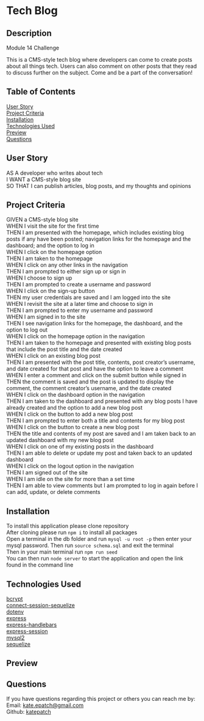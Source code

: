 # Tech Blog

## Description

 Module 14 Challenge

This is a CMS-style tech blog where developers can come to create posts about all things tech.  Users can also comment on other posts that they read to discuss further on the subject.  Come and be a part of the conversation!

## Table of Contents

[User Story](#user-story)</br>
[Project Criteria](#project-criteria)</br>
[Installation](#installation)</br>
[Technologies Used](#technologies-used)</br>
[Preview](#preview)</br>
[Questions](#questions)


## User Story

AS A developer who writes about tech</br>
I WANT a CMS-style blog site</br>
SO THAT I can publish articles, blog posts, and my thoughts and opinions

## Project Criteria

GIVEN a CMS-style blog site</br>
WHEN I visit the site for the first time</br>
THEN I am presented with the homepage, which includes existing blog posts if any have been posted; navigation links for the homepage and the dashboard; and the option to log in</br>
WHEN I click on the homepage option</br>
THEN I am taken to the homepage</br>
WHEN I click on any other links in the navigation</br>
THEN I am prompted to either sign up or sign in</br>
WHEN I choose to sign up</br>
THEN I am prompted to create a username and password</br>
WHEN I click on the sign-up button</br>
THEN my user credentials are saved and I am logged into the site</br>
WHEN I revisit the site at a later time and choose to sign in</br>
THEN I am prompted to enter my username and password</br>
WHEN I am signed in to the site</br>
THEN I see navigation links for the homepage, the dashboard, and the option to log out</br>
WHEN I click on the homepage option in the navigation</br>
THEN I am taken to the homepage and presented with existing blog posts that include the post title and the date created</br>
WHEN I click on an existing blog post</br>
THEN I am presented with the post title, contents, post creator’s username, and date created for that post and have the option to leave a comment</br>
WHEN I enter a comment and click on the submit button while signed in</br>
THEN the comment is saved and the post is updated to display the comment, the comment creator’s username, and the date created</br>
WHEN I click on the dashboard option in the navigation</br>
THEN I am taken to the dashboard and presented with any blog posts I have already created and the option to add a new blog post</br>
WHEN I click on the button to add a new blog post</br>
THEN I am prompted to enter both a title and contents for my blog post</br>
WHEN I click on the button to create a new blog post</br>
THEN the title and contents of my post are saved and I am taken back to an updated dashboard with my new blog post</br>
WHEN I click on one of my existing posts in the dashboard</br>
THEN I am able to delete or update my post and taken back to an updated dashboard</br>
WHEN I click on the logout option in the navigation</br>
THEN I am signed out of the site</br>
WHEN I am idle on the site for more than a set time</br>
THEN I am able to view comments but I am prompted to log in again before I can add, update, or delete comments

## Installation

To install this application please clone repository</br>
After cloning please run `npm i` to install all packages</br>
Open a terminal in the db folder and run `mysql -u root -p` then enter your mysql password.  Then run `source schema.sql` and exit the terminal</br>
Then in your main terminal run `npm run seed`</br>
You can then run `node server` to start the application and open the link found in the command line

## Technologies Used

[bcrypt](https://www.npmjs.com/package/bcrypt)</br>
[connect-session-sequelize](https://www.npmjs.com/package/connect-session-sequelize)</br>
[dotenv](https://www.npmjs.com/package/dotenv)</br>
[express](https://www.npmjs.com/package/express)</br>
[express-handlebars](https://www.npmjs.com/package/express-handlebars)</br>
[express-session](https://www.npmjs.com/package/express-session)</br>
[mysql2](https://www.npmjs.com/package/mysql2)</br>
[sequelize](https://www.npmjs.com/package/sequelize)

## Preview

## Questions

If you have questions regarding this project or others you can reach me by:</br>
Email: kate.epatch@gmail.com</br>
Github: [katepatch](https://github.com/katepatch)
